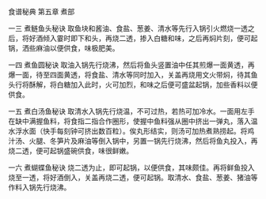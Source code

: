 食谱秘典 第五章 煮部

一三 煮鲢鱼头秘诀
取鱼块和酱油、食盐、葱姜、清水等先行入锅引火燃烧一透之后，将好酒倾入霎时即下和头，再烧二透，掺入白糖和味，之后再焖片刻，便可起锅，洒些麻油以便供食，味极肥美。

一四 煮鱼圆秘诀
取油入锅先行烧沸，然后将鱼头竖置油中任其煎爆一面黄透，再爆一面，待至四面黄透，将食盐、清水等同时加入，关盖再烧用文火带焖，待其鱼头行将酥解，将白糖加入此时，火可加烈，和味之后便可盛盆起锅，加些香料以便供食。

一五 煮白汤鱼秘诀
取清水入锅先行烧温，不可过热，若热可加冷水。一面用左手在缺中满握鱼料，将食指二指合作圈形，使握中鱼料强从圈中挤出一弹丸，落入温水浮水面（快手每刻钟可挤出数百粒）。俟丸形结实，则汤可加热煮熟捞起。将鸡汁汤、火腿、冬笋片及麻油等倒入锅中，另置一锅先行烧沸，然后将鱼丸投入，再烧二透，便可起锅盛碗供食，味很鲜嫩。

一六 煮蝴蝶鱼秘诀
烧二透为止，即可起锅，以便供食，其味颇佳。再将鲜鱼投入烧至一透，将好酒倒入，关盖再烧二透，便可起锅。取清水、食盐、葱姜、猪油等作料入锅先行烧沸。